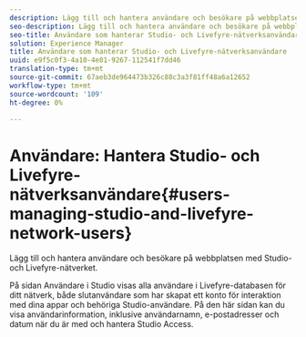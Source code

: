 ```yaml
---
description: Lägg till och hantera användare och besökare på webbplatsen med Studio- och Livefyre-nätverket.
seo-description: Lägg till och hantera användare och besökare på webbplatsen med Studio- och Livefyre-nätverket.
seo-title: Användare som hanterar Studio- och Livefyre-nätverksanvändare
solution: Experience Manager
title: Användare som hanterar Studio- och Livefyre-nätverksanvändare
uuid: e9f5c0f3-4a10-4e81-9267-112541f7dd46
translation-type: tm+mt
source-git-commit: 67aeb3de964473b326c88c3a3f81ff48a6a12652
workflow-type: tm+mt
source-wordcount: '109'
ht-degree: 0%

---
```



# Användare: Hantera Studio- och Livefyre-nätverksanvändare{#users-managing-studio-and-livefyre-network-users}

Lägg till och hantera användare och besökare på webbplatsen med Studio- och Livefyre-nätverket.

På sidan Användare i Studio visas alla användare i Livefyre-databasen för ditt nätverk, både slutanvändare som har skapat ett konto för interaktion med dina appar och behöriga Studio-användare. På den här sidan kan du visa användarinformation, inklusive användarnamn, e-postadresser och datum när du är med och hantera Studio Access.
